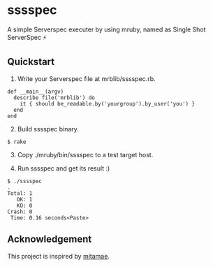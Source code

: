 # sssspec

A simple Serverspec executer by using mruby, named as Single Shot ServerSpec :zap:

## Quickstart

1. Write your Serverspec file at mrblib/sssspec.rb.

```
def __main__(argv)
  describe file('mrblib') do
    it { should be_readable.by('yourgroup').by_user('you') }
  end
end
```

2. Build sssspec binary.

```
$ rake
```

3. Copy ./mruby/bin/sssspec to a test target host.

4. Run sssspec and get its result :)

```
$ ./sssspec
.
Total: 1
   OK: 1
   KO: 0
Crash: 0
 Time: 0.16 seconds<Paste>
```

## Acknowledgement

This project is inspired by [mitamae](https://github.com/itamae-kitchen/mitamae).

